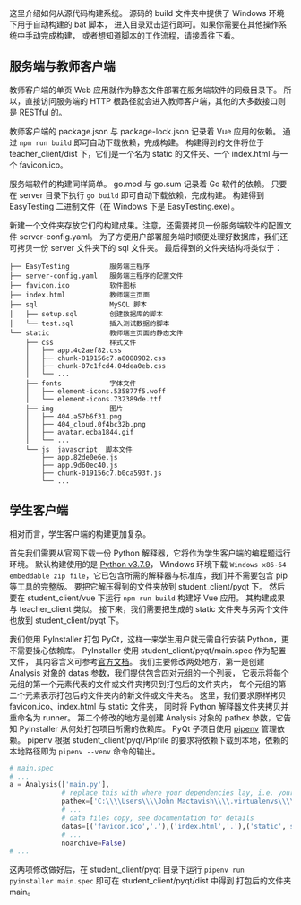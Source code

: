 这里介绍如何从源代码构建系统。
源码的 build 文件夹中提供了 Windows 环境下用于自动构建的 bat 脚本，
进入目录双击运行即可。如果你需要在其他操作系统中手动完成构建，
或者想知道脚本的工作流程，请接着往下看。

## 服务端与教师客户端

教师客户端的单页 Web 应用就作为静态文件部署在服务端软件的同级目录下。
所以，直接访问服务端的 HTTP 根路径就会进入教师客户端，其他的大多数接口则是 RESTful 的。

教师客户端的 package.json 与 package-lock.json 记录着 Vue 应用的依赖。
通过 `npm run build` 即可自动下载依赖，完成构建。
构建得到的文件将位于 teacher_client/dist 下，它们是一个名为 static 的文件夹、一个 index.html 与一个 favicon.ico。

服务端软件的构建同样简单。
go.mod 与 go.sum 记录着 Go 软件的依赖。
只要在 server 目录下执行 `go build` 即可自动下载依赖，完成构建。
构建得到 EasyTesting 二进制文件（在 Windows 下是 EasyTesting.exe）。

新建一个文件夹存放它们的构建成果。注意，还需要拷贝一份服务端软件的配置文件 server-config.yaml。
为了方便用户部署服务端时顺便处理好数据库，我们还可拷贝一份 server 文件夹下的 sql 文件夹。
最后得到的文件夹结构将类似于：

```
├── EasyTesting          服务端主程序
├── server-config.yaml   服务端主程序的配置文件
├── favicon.ico          软件图标
├── index.html           教师端主页面
├── sql                  MySQL 脚本
│   ├── setup.sql        创建数据库的脚本
│   └── test.sql         插入测试数据的脚本
└── static               教师端主页面的静态文件
    ├── css              样式文件
    │   ├── app.4c2aef82.css
    │   ├── chunk-019156c7.a8088982.css
    │   ├── chunk-07c1fcd4.04dea0eb.css
    │   └── ...
    ├── fonts            字体文件
    │   ├── element-icons.535877f5.woff
    │   └── element-icons.732389de.ttf
    ├── img              图片
    │   ├── 404.a57b6f31.png
    │   ├── 404_cloud.0f4bc32b.png
    │   ├── avatar.ecba1844.gif
    │   └── ...
    └── js  javascript  脚本文件
        ├── app.82de0e6e.js
        ├── app.9d60ec40.js
        ├── chunk-019156c7.b0ca593f.js
        └── ...
```

## 学生客户端

相对而言，学生客户端的构建更加复杂。

首先我们需要从官网下载一份 Python 解释器，它将作为学生客户端的编程题运行环境。
默认构建使用的是 [Python v3.7.9](https://www.python.org/downloads/release/python-379/)，
Windows 环境下载 `Windows x86-64 embeddable zip file`，它已包含所需的解释器与标准库，我们并不需要包含 pip 等工具的完整版。
要把它解压得到的文件夹放到 student_client/pyqt 下。
然后要在 student_client/vue 下运行 `npm run build` 构建好 Vue 应用。
其构建成果与 teacher_client 类似。
接下来，我们需要把生成的 static 文件夹与另两个文件也放到 student_client/pyqt 下。

我们使用 PyInstaller 打包 PyQt，这样一来学生用户就无需自行安装 Python，更不需要操心依赖库。
PyInstaller 使用 student_client/pyqt/main.spec 作为配置文件，
其内容含义可参考[官方文档](https://pyinstaller.readthedocs.io/en/v4.8/spec-files.html)。
我们主要修改两处地方，第一是创建 Analysis 对象的 datas 参数，我们提供包含四对元组的一个列表，
它表示将每个元组的第一个元素代表的文件或文件夹拷贝到打包后的文件夹内，
每个元组的第二个元素表示打包后的文件夹内的新文件或文件夹名。
这里，我们要求原样拷贝 favicon.ico、index.html 与 static 文件夹，
同时将 Python 解释器文件夹拷贝并重命名为 runner。
第二个修改的地方是创建 Analysis 对象的 pathex 参数，它告知 PyInstaller 从何处打包项目所需的依赖库。
PyQt 子项目使用 [pipenv](https://pipenv.pypa.io/en/latest/) 管理依赖。
pipenv 根据 student_client/pyqt/Pipfile 的要求将依赖下载到本地，依赖的本地路径即为 `pipenv --venv` 命令的输出。

```py
# main.spec
# ...
a = Analysis(['main.py'],
             # replace this with where your dependencies lay, i.e. your output for `pipenv --venv`
             pathex=['C:\\\\Users\\\\John Mactavish\\\\.virtualenvs\\\\pyqt-Jt_vAwyy'],
             # ...
             # data files copy, see documentation for details
             datas=[('favicon.ico','.'),('index.html','.'),('static','static'),('python-3.7.9-embed-amd64','runner')],
             # ...
             noarchive=False)
# ...
```

这两项修改做好后，在 student_client/pyqt 目录下运行 `pipenv run pyinstaller main.spec` 即可在 student_client/pyqt/dist 中得到
打包后的文件夹 main。


